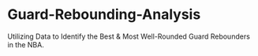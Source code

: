 # Guard-Rebounding-Analysis
Utilizing Data to Identify the Best &amp; Most Well-Rounded Guard Rebounders in the NBA.
